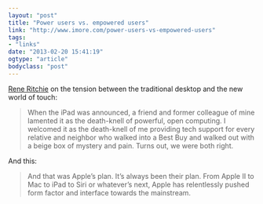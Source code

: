 ```yaml
---
layout: "post"
title: "Power users vs. empowered users"
link: "http://www.imore.com/power-users-vs-empowered-users"
tags: 
- "links"
date: "2013-02-20 15:41:19"
ogtype: "article"
bodyclass: "post"
---
```


[Rene Ritchie](http://about.me/reneritchie) on the tension between the traditional desktop and the new world of touch:

> When the iPad was announced, a friend and former colleague of mine lamented it as the death-knell of powerful, open computing. I welcomed it as the death-knell of me providing tech support for every relative and neighbor who walked into a Best Buy and walked out with a beige box of mystery and pain. Turns out, we were both right.

And this:

> And that was Apple’s plan. It’s always been their plan. From Apple II to Mac to iPad to Siri or whatever’s next, Apple has relentlessly pushed form factor and interface towards the mainstream.